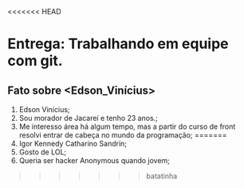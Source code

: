 <<<<<<< HEAD
# Entrega: Trabalhando em equipe com git.

## Fato sobre <Edson_Vinícius>

1. Edson Vinícius;
2. Sou morador de Jacareí e tenho 23 anos.;
3. Me interesso área há algum tempo, mas a partir do curso de front resolvi entrar de cabeça no mundo da programação;
=======
1. Igor Kennedy Catharino Sandrin;
2. Gosto de LOL;
3. Queria ser hacker Anonymous quando jovem;
>>>>>>> batatinha
